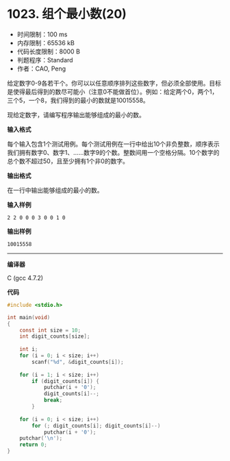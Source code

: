# 1023. 组个最小数(20)

- 时间限制：100 ms
- 内存限制：65536 kB
- 代码长度限制：8000 B
- 判题程序：Standard
- 作者：CAO, Peng

给定数字0-9各若干个。你可以以任意顺序排列这些数字，但必须全部使用。目标是使得最后得到的数尽可能小（注意0不能做首位）。例如：给定两个0，两个1，三个5，一个8，我们得到的最小的数就是10015558。

现给定数字，请编写程序输出能够组成的最小的数。

**输入格式**

每个输入包含1个测试用例。每个测试用例在一行中给出10个非负整数，顺序表示我们拥有数字0、数字1、……数字9的个数。整数间用一个空格分隔。10个数字的总个数不超过50，且至少拥有1个非0的数字。

**输出格式**

在一行中输出能够组成的最小的数。

**输入样例**

```
2 2 0 0 0 3 0 0 1 0
```

**输出样例**

```
10015558
```

----------

**编译器**

C (gcc 4.7.2)

**代码**

```c
#include <stdio.h>

int main(void)
{
	const int size = 10;
	int digit_counts[size];
	
	int i;
	for (i = 0; i < size; i++)
		scanf("%d", &digit_counts[i]);
	
	for (i = 1; i < size; i++)
		if (digit_counts[i]) {
			putchar(i + '0');
			digit_counts[i]--;
			break;
		}
	
	for (i = 0; i < size; i++)
		for (; digit_counts[i]; digit_counts[i]--)
			putchar(i + '0');
	putchar('\n');
	return 0;
}
```
